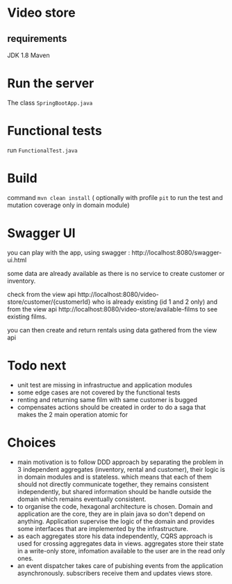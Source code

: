 # Video store

## requirements
JDK 1.8
Maven

# Run the server

The class `SpringBootApp.java`

# Functional tests

run `FunctionalTest.java`

# Build
command `mvn clean install` ( optionally with profile `pit` to run
 the test and mutation coverage only in domain module)
 
# Swagger UI
you can play with the app, using swagger : http://localhost:8080/swagger-ui.html

some data are already available as there is no service to create customer or inventory.

check from the view api http://localhost:8080/video-store/customer/{customerId} who is already existing
(id 1 and 2 only)
and from the view api http://localhost:8080/video-store/available-films to see existing films.

you can then create and return rentals using data gathered from the view api

# Todo next
- unit test are missing in infrastructue and application modules
- some edge cases are not covered by the functional tests
- renting and returning same film with same customer is bugged
- compensates actions should be created in order to do a saga that makes the 2 main operation atomic for 

# Choices
- main motivation is to follow DDD approach by separating the problem in 3 independent aggregates 
(inventory, rental and customer), their logic is in domain modules and is stateless. which means that each
of them should not directly communicate together, they remains consistent independently, but shared information
should be handle outside the domain which remains eventually consistent.
- to organise the code, hexagonal architecture is chosen. Domain and application are the core, they are in plain 
java so don't depend on anything. Application supervise the logic of the domain and provides some interfaces that
are implemented by the infrastructure.
- as each aggregates store his data independently, CQRS approach is used for crossing aggregates data in views.
aggregates store their state in a write-only store, infomation available to the user are in the read only ones.
- an event dispatcher takes care of pubishing events from the application asynchronously. subscribers receive them and 
updates views store.